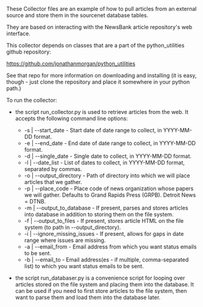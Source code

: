 These Collector files are an example of how to pull articles from an external source and store them in the sourcenet database tables.

They are based on interacting with the NewsBank article repository's web interface.

This collector depends on classes that are a part of the python_utilities github repository:

https://github.com/jonathanmorgan/python_utilities

See that repo for more information on downloading and installing (it is easy, though - just clone the repository and place it somewhere in your python path.)

To run the collector:
* the script run_collector.py is used to retrieve articles from the web.  It accepts the following command line options:
    * -s | --start_date             - Start date of date range to collect, in YYYY-MM-DD format.
    * -e | --end_date               - End date of date range to collect, in YYYY-MM-DD format.
    * -d | --single_date            - Single date to collect, in YYYY-MM-DD format.
    * -l | --date_list              - List of dates to collect, in YYYY-MM-DD format, separated by commas.
    * -o | --output_directory       - Path of directory into which we will place articles that we gather.
    * -p | --place_code             - Place code of news organization whose papers we will gather.  Defaults to Grand Rapids Press (GRPB).  Detroit News = DTNB.
    * -m | --output_to_database     - If present, parses and stores articles into database in addition to storing them on the file system.
    * -f | --output_to_files        - If present, stores article HTML on the file system (to path in --output_directory).
    * -i | --ignore_missing_issues  - If present, allows for gaps in date range where issues are missing.
    * -a | --email_from             - Email address from which you want status emails to be sent.
    * -b | --email_to               - Email address(es - if multiple, comma-separated list) to which you want status emails to be sent.

* the script run_databaser.py is a convenience script for looping over articles stored on the file system and placing them into the database.  It can be used if you need to first store articles to the file system, then want to parse them and load them into the database later. 